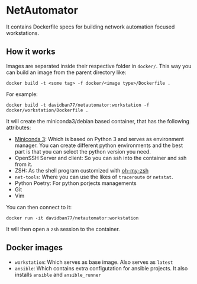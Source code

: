 # NetAutomator

It contains Dockerfile specs for building network automation focused workstations.

## How it works

Images are separated inside their respective folder in `docker/`. This way you can build an image from the parent directory like:

```shell
docker build -t <some tag> -f docker/<image type>/Dockerfile .
```

For example:

```shell
docker build -t davidban77/netautomator:workstation -f docker/workstation/Dockerfile .
```

It will create the miniconda3/debian based container, that has the following attributes:

- [Miniconda 3](https://docs.conda.io/projects/conda/en/latest/): Which is based on Python 3 and serves as environment manager. You can create different python environments and the best part is that you can select the python version you need.
- OpenSSH Server and client: So you can ssh into the container and ssh from it.
- ZSH: As the shell program customized with [oh-my-zsh](https://github.com/robbyrussell/oh-my-zsh)
- `net-tools`: Where you can use the likes of `traceroute` or `netstat`.
- Python Poetry: For python porjects managements
- Git
- Vim

You can then connect to it:

```shell
docker run -it davidban77/netautomator:workstation
```

It will then open a `zsh` session to the container.

## Docker images

- `workstation`: Which serves as base image. Also serves as `latest`
- `ansible`: Which contains extra configutation for ansible projects. It also installs `ansible` and `ansible_runner`
